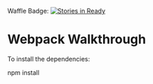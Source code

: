 Waffle Badge:
[![Stories in Ready](https://badge.waffle.io/ejwill04/game-time.png?label=ready&title=Ready)](https://waffle.io/ejwill04/game-time)

# Webpack Walkthrough

To install the dependencies:

npm install
